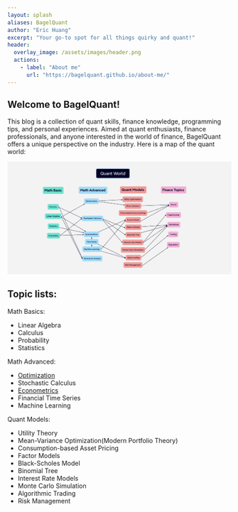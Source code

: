```yaml
---
layout: splash
aliases: BagelQuant
author: "Eric Huang"
excerpt: "Your go-to spot for all things quirky and quant!"
header:
  overlay_image: /assets/images/header.png
  actions:
    - label: "About me"
      url: "https://bagelquant.github.io/about-me/"
---
```


## Welcome to BagelQuant!

This blog is a collection of quant skills, finance knowledge, programming tips, and personal experiences. 
Aimed at quant enthusiasts, finance professionals, and anyone interested in the world of finance, 
BagelQuant offers a unique perspective on the industry. Here is a map of the quant world:

![Quant Map](assets/images/quant_map.png)

## Topic lists:

Math Basics:

- Linear Algebra
- Calculus
- Probability
- Statistics

Math Advanced:

- [Optimization](_pages/math_advanced/optimization/optimization.md)
- Stochastic Calculus
- [Econometrics](_pages/math_advanced/econometrics/econometrics.md)
- Financial Time Series
- Machine Learning

Quant Models:

- Utility Theory
- Mean-Variance Optimization(Modern Portfolio Theory)
- Consumption-based Asset Pricing
- Factor Models
- Black-Scholes Model
- Binomial Tree
- Interest Rate Models
- Monte Carlo Simulation
- Algorithmic Trading
- Risk Management

